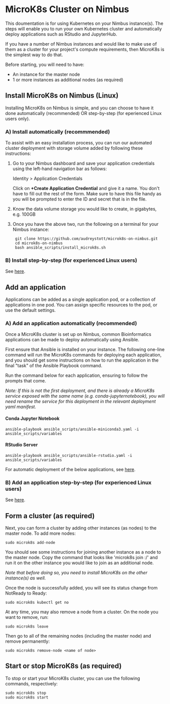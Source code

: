 # MicroK8s Cluster on Nimbus
This doumentation is for using Kubernetes on your Nimbus instance(s). The steps will enable you to run your own Kubernetes cluster and automatically deploy applications such as RStudio and JupyterHub.

If you have a number of Nimbus instances and would like to make use of them as a cluster for your project's compute requirements, then MicroK8s is the simplest way to do that.

Before starting, you will need to have:
- An instance for the master node
- 1 or more instances as additional nodes (as required)


## Install MicroK8s on Nimbus (Linux)

Installing MicroK8s on Nimbus is simple, and you can choose to have it done automatically (recommended) OR step-by-step (for eperienced Linux users only).

### A) Install automatically (recommmended)

To assist with an easy installation process, you can run our automated cluster deployment with storage volume added by following these instructions:

1)  Go to your Nimbus dashboard and save your application credentials using the left-hand navigation bar as follows:

    Identity > Application Credentials
    
    Click on **+Create Application Credential** and give it a name. You don't have to fill out the rest of the form. Make sure to have this file handy as you will be prompted to enter the ID and secret that is in the file.

2) Know the data volume storage you would like to create, in gigabytes, e.g. 100GB

3) Once you have the above two, run the following on a terminal for your Nimbus instance:

        git clone https://github.com/audreystott/microk8s-on-nimbus.git
        cd microk8s-on-nimbus
        bash ansible_scripts/install_microk8s.sh


### B) Install step-by-step (for experienced Linux users)

See [here](README-steps.md).

## Add an application

Applications can be added as a single application pod, or a collection of applications in one pod. You can assign specific resources to the pod, or use the default settings. 

### A) Add an application automatically (recommended)

Once a MicroK8s cluster is set up on Nimbus, common Bioinformatics applications can be made to deploy automatically using Ansible.

First ensure that Ansible is installed on your instance. The following one-line command will run the MicroK8s commands for deploying each application, and you should get some instructions on how to run the application in the final "task" of the Ansible Playbook command.

Run the command below for each application, ensuring to follow the prompts that come.

*Note: If this is not the first deployment, and there is already a MicroK8s service exposed with the same name (e.g. conda-jupyternotebook), you will need rename the service for this deployment in the relevant deployment yaml manifest.*

#### Conda Jupyter Notebook

    ansible-playbook ansible_scripts/ansible-miniconda3.yaml -i ansible_scripts/variables

#### RStudio Server

    ansible-playbook ansible_scripts/ansible-rstudio.yaml -i ansible_scripts/variables

For automatic deployment of the below applications, see [here](README-ansible.md).

### B) Add an application step-by-step (for experienced Linux users)

See [here](README-app-steps.md).


## Form a cluster (as required)

Next, you can form a cluster by adding other instances (as nodes) to the master node. To add more nodes:

    sudo microk8s add-node

You should see some instructions for joining another instance as a node to the master node. Copy the command that looks like 'microk8s join <master>:<port>/<token>' and run it on the other instance you would like to join as an additional node.

*Note that before doing so, you need to install MicroK8s on the other instance(s) as well.*

Once the node is successfully added, you will see its status change from NotReady to Ready:

    sudo microk8s kubectl get no

At any time, you may also remove a node from a cluster. On the node you want to remove, run:

    sudo microk8s leave

Then go to all of the remaining nodes (including the master node) and remove permanently:

    sudo microk8s remove-node <name of node>

## Start or stop MicroK8s (as required)

To stop or start your MicroK8s cluster, you can use the following commands, respectively:

    sudo microk8s stop
    sudo microk8s start